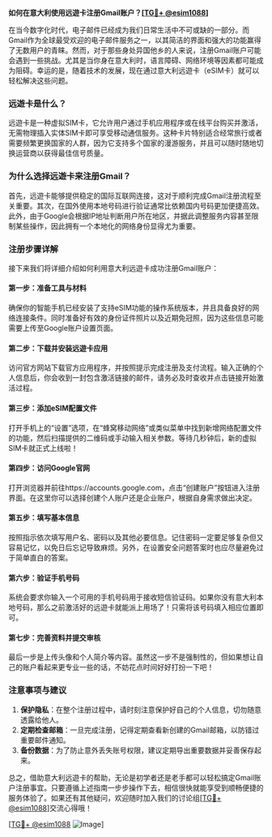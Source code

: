 **如何在意大利使用远遊卡注册Gmail账户？[[TG💪+ @esim1088](https://t.me/s/esim1088)]**

在当今数字化时代，电子邮件已经成为我们日常生活中不可或缺的一部分。而Gmail作为全球最受欢迎的电子邮件服务之一，以其简洁的界面和强大的功能赢得了无数用户的青睐。然而，对于那些身处异国他乡的人来说，注册Gmail账户可能会遇到一些挑战。尤其是当你身在意大利时，语言障碍、网络环境等因素都可能成为阻碍。幸运的是，随着技术的发展，现在通过意大利远遊卡（eSIM卡）就可以轻松解决这些问题。

### 远遊卡是什么？

远遊卡是一种虚拟SIM卡，它允许用户通过手机应用程序或在线平台购买并激活，无需物理插入实体SIM卡即可享受移动通信服务。这种卡片特别适合经常旅行或者需要频繁更换国家的人群，因为它支持多个国家的漫游服务，并且可以随时随地切换运营商以获得最佳信号质量。

### 为什么选择远遊卡来注册Gmail？

首先，远遊卡能够提供稳定的国际互联网连接，这对于顺利完成Gmail注册流程至关重要。其次，在国外使用本地号码进行验证通常比依赖国内号码更加便捷高效。此外，由于Google会根据IP地址判断用户所在地区，并据此调整服务内容甚至限制某些操作，因此拥有一个本地化的网络身份显得尤为重要。

### 注册步骤详解

接下来我们将详细介绍如何利用意大利远遊卡成功注册Gmail账户：

#### 第一步：准备工具与材料
确保你的智能手机已经安装了支持eSIM功能的操作系统版本，并且具备良好的网络连接条件。同时准备好有效的身份证件照片以及近期免冠照，因为这些信息可能需要上传至Google账户设置页面。

#### 第二步：下载并安装远遊卡应用
访问官方网站下载官方应用程序，并按照提示完成注册及支付流程。输入正确的个人信息后，你会收到一封包含激活链接的邮件，请务必及时查收并点击链接开始激活过程。

#### 第三步：添加eSIM配置文件
打开手机上的“设置”选项，在“蜂窝移动网络”或类似菜单中找到新增网络配置文件的功能，然后扫描提供的二维码或手动输入相关参数。等待几秒钟后，新的虚拟SIM卡就正式上线啦！

#### 第四步：访问Google官网
打开浏览器并前往https://accounts.google.com，点击“创建账户”按钮进入注册界面。在这里你可以选择创建个人账户还是企业账户，根据自身需求做出决定。

#### 第五步：填写基本信息
按照指示依次填写用户名、密码以及其他必要信息。记住密码一定要足够复杂但又容易记忆，以免日后忘记导致麻烦。另外，在设置安全问题答案时也应尽量避免过于简单直白的答案。

#### 第六步：验证手机号码
系统会要求你输入一个可用的手机号码用于接收短信验证码。如果你没有意大利本地号码，那么之前激活好的远遊卡就能派上用场了！只需将该号码填入相应位置即可。

#### 第七步：完善资料并提交审核
最后一步是上传头像和个人简介等内容。虽然这一步不是强制性的，但如果想让自己的账户看起来更专业一些的话，不妨花点时间好好打扮一下吧！

### 注意事项与建议

1. **保护隐私**：在整个注册过程中，请时刻注意保护好自己的个人信息，切勿随意透露给他人。
2. **定期检查邮箱**：一旦完成注册，记得定期查看新创建的Gmail邮箱，以防错过重要邮件通知。
3. **备份数据**：为了防止意外丢失账号权限，建议定期导出重要数据并妥善保存起来。

总之，借助意大利远遊卡的帮助，无论是初学者还是老手都可以轻松搞定Gmail账户注册事宜。只要遵循上述指南一步步操作下去，相信很快就能享受到顺畅便捷的服务体验了。如果还有其他疑问，欢迎随时加入我们的讨论组[[TG💪+ @esim1088](https://t.me/s/esim1088)]交流心得哦！

[[TG💪+ @esim1088](https://t.me/s/esim1088) ![Image](https://i.postimg.cc/4NQfJmqS/Snipaste-2025-05-13-00-14-12.png)]